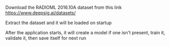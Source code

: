 Download the RADIOML 2016.10A dataset from this link https://www.deepsig.ai/datasets/

Extract the dataset and it will be loaded on startup

After the application starts, it will create a model if one isn't present, train it, validate it, then save itself for next run
